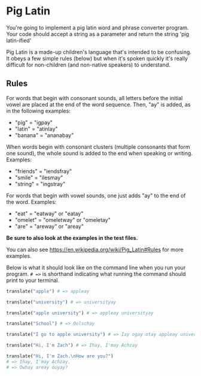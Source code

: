 # Pig Latin

You're going to implement a pig latin word and phrase converter program. Your code should accept a string as a parameter and return the string 'pig latin-ified'

Pig Latin is a made-up children's language that's intended to be confusing. It obeys a few simple rules (below) but when it's spoken quickly it's really difficult for non-children (and non-native speakers) to understand.

## Rules

For words that begin with consonant sounds, all letters before the initial vowel are placed at the end of the word sequence. Then, "ay" is added, as in the following examples:

- "pig" = "igpay"
- "latin" = "atinlay"
- "banana" = "ananabay"

When words begin with consonant clusters (multiple consonants that form one sound), the whole sound is added to the end when speaking or writing. Examples:

- "friends" = "iendsfray"
- "smile" = "ilesmay"
- "string" = "ingstray"

For words that begin with vowel sounds, one just adds "ay" to the end of the word. Examples: 

- "eat" = "eatway" or "eatay"
- "omelet" = "omeletway" or "omeletay"
- "are" = "areway" or "areay"

**Be sure to also look at the examples in the test files.**

You can also see https://en.wikipedia.org/wiki/Pig_Latin#Rules for more examples.

Below is what it should look like on the command line when you run your program. `# =>` is shorthand indicating what running the command should print to your terminal. 

```python
translate("apple") # => appleay

translate("university") # => universityay

translate("apple university") # => appleay universityay

translate("School") # => Oolschay

translate("I go to apple university") # => Iay ogay otay appleay universityay.

translate("Hi, I'm Zach") # => Ihay, I'may Achzay

translate("Hi, I'm Zach.\nHow are you?")
# => Ihay, I'may Achzay.
# => Owhay areay ouyay?
```

